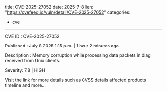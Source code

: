  
title: CVE-2025-27052
date: 2025-7-8
lien: "https://cvefeed.io/vuln/detail/CVE-2025-27052"
categories:
  - cve
---

CVE ID : CVE-2025-27052

Published :  July 8
2025
1:15 p.m. | 1 hour
2 minutes ago

Description : Memory corruption while processing data packets in diag received from Unix clients.

Severity: 7.8 | HIGH

Visit the link for more details
such as CVSS details
affected products
timeline
and more...
